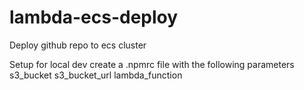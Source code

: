 # lambda-ecs-deploy
Deploy github repo to ecs cluster

Setup
for local dev create a .npmrc file with the following parameters
s3_bucket
s3_bucket_url
lambda_function
